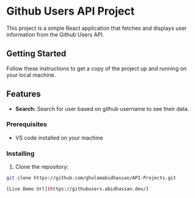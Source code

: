 # Github Users API Project

This project is a simple React application that fetches and displays user information from the Github Users API.

## Getting Started

Follow these instructions to get a copy of the project up and running on your local machine.

## Features

- **Search:** Search for user based on github username to see their data.

### Prerequisites

- VS code installed on your machine

### Installing

1. Clone the repository:

```bash
git clone https://github.com/ghulamabidhassan/API-Projects.git

[Live Demo Url](https://githubusers.abidhassan.dev/)
